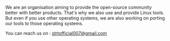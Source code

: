 We are an organisation aiming to provide the open-source community better with better products.
That's why we also use and provide Linux tools. But even if you use other operating systems, we are also working on porting our tools to those operating systems.

You can reach us on : strtofficial007@gmail.com
